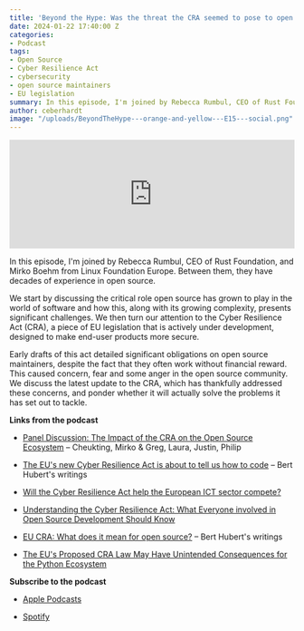 ```yaml
---
title: 'Beyond the Hype: Was the threat the CRA seemed to pose to open source just hype?'
date: 2024-01-22 17:40:00 Z
categories:
- Podcast
tags:
- Open Source
- Cyber Resilience Act
- cybersecurity
- open source maintainers
- EU legislation
summary: In this episode, I'm joined by Rebecca Rumbul, CEO of Rust Foundation, and Mirko Boehm from Linux Foundation Europe. We discuss the Cyber Resilience Act (CRA), a piece of EU legislation that is actively under development, designed to make end-user products more secure. Early drafts of this act detailed significant obligations on open source maintainers, despite the fact that they often work without financial reward. We discuss how the latest update of the CRA has thankfully addressed these concerns and ponder whether it will actually solve the problems it has set out to tackle.
author: ceberhardt
image: "/uploads/BeyondTheHype---orange-and-yellow---E15---social.png"
---
```


<iframe title="Embed Player" src="https://play.libsyn.com/embed/episode/id/29595198/height/192/theme/modern/size/large/thumbnail/yes/custom-color/ffffff/time-start/00:00:00/playlist-height/200/direction/backward/download/yes/font-color/000000" height="192" width="100%" scrolling="no" allowfullscreen="" webkitallowfullscreen="true" mozallowfullscreen="true" oallowfullscreen="true" msallowfullscreen="true" style="border: none;"></iframe>

In this episode, I'm joined by Rebecca Rumbul, CEO of Rust Foundation, and Mirko Boehm from Linux Foundation Europe. Between them, they have decades of experience in open source.

We start by discussing the critical role open source has grown to play in the world of software and how this, along with its growing complexity, presents significant challenges. We then turn our attention to the Cyber Resilience Act (CRA), a piece of EU legislation that is actively under development, designed to make end-user products more secure.

Early drafts of this act detailed significant obligations on open source maintainers, despite the fact that they often work without financial reward. This caused concern, fear and some anger in the open source community. We discuss the latest update to the CRA, which has thankfully addressed these concerns, and ponder whether it will actually solve the problems it has set out to tackle.

**Links from the podcast**

* [Panel Discussion: The Impact of the CRA on the Open Source Ecosystem](https://youtu.be/Wx-vwgOZSFk?si=62y1PA-AFgCKJSZE) – Cheukting, Mirko & Greg, Laura, Justin, Philip

* [The EU's new Cyber Resilience Act is about to tell us how to code](https://berthub.eu/articles/posts/eu-cra-secure-coding-solution/) – Bert Hubert's writings

* [Will the Cyber Resilience Act help the European ICT sector compete?](https://linuxfoundation.eu/newsroom/will-the-cyber-resilience-act-help-the-european-ict-sector-compete)

* [Understanding the Cyber Resilience Act: What Everyone involved in Open Source Development Should Know](https://www.linuxfoundation.org/blog/understanding-the-cyber-resilience-act)

* [EU CRA: What does it mean for open source?](https://berthub.eu/articles/posts/eu-cra-what-does-it-mean-for-open-source/) – Bert Hubert's writings

* [The EU's Proposed CRA Law May Have Unintended Consequences for the Python Ecosystem](https://pyfound.blogspot.com/2023/04/the-eus-proposed-cra-law-may-have.html)

**Subscribe to the podcast**

* [Apple Podcasts](https://podcasts.apple.com/dk/podcast/beyond-the-hype/id1612265563)

* [Spotify](https://open.spotify.com/show/2BlwBJ7JoxYpxU4GBmuR4x)